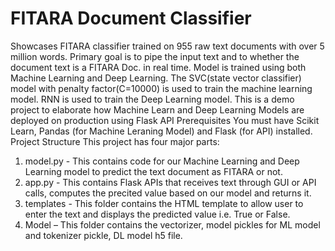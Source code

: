 # FITARA Document Classifier

Showcases FITARA classifier trained on 955 raw text documents with over 5 million words. Primary goal is to pipe the input text and to whether the document text is a FITARA Doc. in real time.
Model is trained using both Machine Learning and Deep Learning. The SVC(state vector classifier) model with penalty factor(C=10000) is used to train the machine learning model. RNN is used to train the Deep Learning model.
This is a demo project to elaborate how Machine Learn and Deep Learning Models are deployed on production using Flask API
Prerequisites
You must have Scikit Learn, Pandas (for Machine Leraning Model) and Flask (for API) installed.
Project Structure
This project has four major parts:
1.	model.py - This contains code for our Machine Learning and Deep Learning model to predict the text document as FITARA or not.
2.	app.py - This contains Flask APIs that receives text through GUI or API calls, computes the precited value based on our model and returns it.
3.	templates - This folder contains the HTML template to allow user to enter the text and displays the predicted value i.e. True or False.
4.	Model – This folder contains the vectorizer, model pickles for ML model and tokenizer pickle, DL model h5 file.
